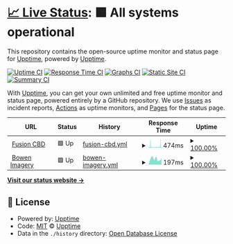# [📈 Live Status](https://status.bowenimagery.com): <!--live status--> **🟩 All systems operational**

This repository contains the open-source uptime monitor and status page for [Upptime](https://upptime.js.org), powered by [Upptime](https://github.com/upptime/upptime).

[![Uptime CI](https://github.com/Bowen-Imagery/status/workflows/Uptime%20CI/badge.svg)](https://github.com/Bowen-Imagery/status/actions?query=workflow%3A%22Uptime+CI%22)
[![Response Time CI](https://github.com/Bowen-Imagery/status/workflows/Response%20Time%20CI/badge.svg)](https://github.com/Bowen-Imagery/status/actions?query=workflow%3A%22Response+Time+CI%22)
[![Graphs CI](https://github.com/Bowen-Imagery/status/workflows/Graphs%20CI/badge.svg)](https://github.com/Bowen-Imagery/status/actions?query=workflow%3A%22Graphs+CI%22)
[![Static Site CI](https://github.com/Bowen-Imagery/status/workflows/Static%20Site%20CI/badge.svg)](https://github.com/Bowen-Imagery/status/actions?query=workflow%3A%22Static+Site+CI%22)
[![Summary CI](https://github.com/Bowen-Imagery/status/workflows/Summary%20CI/badge.svg)](https://github.com/Bowen-Imagery/status/actions?query=workflow%3A%22Summary+CI%22)

With [Upptime](https://upptime.js.org), you can get your own unlimited and free uptime monitor and status page, powered entirely by a GitHub repository. We use [Issues](https://github.com/upptime/upptime/issues) as incident reports, [Actions](https://github.com/Bowen-Imagery/status/actions) as uptime monitors, and [Pages](https://status.bowenimagery.com) for the status page.

<!--start: status pages-->
<!-- This summary is generated by Upptime (https://github.com/upptime/upptime) -->
<!-- Do not edit this manually, your changes will be overwritten -->
<!-- prettier-ignore -->
| URL | Status | History | Response Time | Uptime |
| --- | ------ | ------- | ------------- | ------ |
| <img alt="" src="https://icons.duckduckgo.com/ip3/www.fusioncbd.com.ico" height="13"> [Fusion CBD](https://www.fusioncbd.com) | 🟩 Up | [fusion-cbd.yml](https://github.com/Bowen-Imagery/status/commits/HEAD/history/fusion-cbd.yml) | <details><summary><img alt="Response time graph" src="./graphs/fusion-cbd/response-time-week.png" height="20"> 474ms</summary><br><a href="https://status.bowenimagery.com/history/fusion-cbd"><img alt="Response time 1854" src="https://img.shields.io/endpoint?url=https%3A%2F%2Fraw.githubusercontent.com%2FBowen-Imagery%2Fstatus%2FHEAD%2Fapi%2Ffusion-cbd%2Fresponse-time.json"></a><br><a href="https://status.bowenimagery.com/history/fusion-cbd"><img alt="24-hour response time 296" src="https://img.shields.io/endpoint?url=https%3A%2F%2Fraw.githubusercontent.com%2FBowen-Imagery%2Fstatus%2FHEAD%2Fapi%2Ffusion-cbd%2Fresponse-time-day.json"></a><br><a href="https://status.bowenimagery.com/history/fusion-cbd"><img alt="7-day response time 474" src="https://img.shields.io/endpoint?url=https%3A%2F%2Fraw.githubusercontent.com%2FBowen-Imagery%2Fstatus%2FHEAD%2Fapi%2Ffusion-cbd%2Fresponse-time-week.json"></a><br><a href="https://status.bowenimagery.com/history/fusion-cbd"><img alt="30-day response time 381" src="https://img.shields.io/endpoint?url=https%3A%2F%2Fraw.githubusercontent.com%2FBowen-Imagery%2Fstatus%2FHEAD%2Fapi%2Ffusion-cbd%2Fresponse-time-month.json"></a><br><a href="https://status.bowenimagery.com/history/fusion-cbd"><img alt="1-year response time 2097" src="https://img.shields.io/endpoint?url=https%3A%2F%2Fraw.githubusercontent.com%2FBowen-Imagery%2Fstatus%2FHEAD%2Fapi%2Ffusion-cbd%2Fresponse-time-year.json"></a></details> | <details><summary><a href="https://status.bowenimagery.com/history/fusion-cbd">100.00%</a></summary><a href="https://status.bowenimagery.com/history/fusion-cbd"><img alt="All-time uptime 100.00%" src="https://img.shields.io/endpoint?url=https%3A%2F%2Fraw.githubusercontent.com%2FBowen-Imagery%2Fstatus%2FHEAD%2Fapi%2Ffusion-cbd%2Fuptime.json"></a><br><a href="https://status.bowenimagery.com/history/fusion-cbd"><img alt="24-hour uptime 100.00%" src="https://img.shields.io/endpoint?url=https%3A%2F%2Fraw.githubusercontent.com%2FBowen-Imagery%2Fstatus%2FHEAD%2Fapi%2Ffusion-cbd%2Fuptime-day.json"></a><br><a href="https://status.bowenimagery.com/history/fusion-cbd"><img alt="7-day uptime 100.00%" src="https://img.shields.io/endpoint?url=https%3A%2F%2Fraw.githubusercontent.com%2FBowen-Imagery%2Fstatus%2FHEAD%2Fapi%2Ffusion-cbd%2Fuptime-week.json"></a><br><a href="https://status.bowenimagery.com/history/fusion-cbd"><img alt="30-day uptime 100.00%" src="https://img.shields.io/endpoint?url=https%3A%2F%2Fraw.githubusercontent.com%2FBowen-Imagery%2Fstatus%2FHEAD%2Fapi%2Ffusion-cbd%2Fuptime-month.json"></a><br><a href="https://status.bowenimagery.com/history/fusion-cbd"><img alt="1-year uptime 100.00%" src="https://img.shields.io/endpoint?url=https%3A%2F%2Fraw.githubusercontent.com%2FBowen-Imagery%2Fstatus%2FHEAD%2Fapi%2Ffusion-cbd%2Fuptime-year.json"></a></details>
| <img alt="" src="https://icons.duckduckgo.com/ip3/bowenimagery.com.ico" height="13"> [Bowen Imagery](https://bowenimagery.com/) | 🟩 Up | [bowen-imagery.yml](https://github.com/Bowen-Imagery/status/commits/HEAD/history/bowen-imagery.yml) | <details><summary><img alt="Response time graph" src="./graphs/bowen-imagery/response-time-week.png" height="20"> 197ms</summary><br><a href="https://status.bowenimagery.com/history/bowen-imagery"><img alt="Response time 213" src="https://img.shields.io/endpoint?url=https%3A%2F%2Fraw.githubusercontent.com%2FBowen-Imagery%2Fstatus%2FHEAD%2Fapi%2Fbowen-imagery%2Fresponse-time.json"></a><br><a href="https://status.bowenimagery.com/history/bowen-imagery"><img alt="24-hour response time 199" src="https://img.shields.io/endpoint?url=https%3A%2F%2Fraw.githubusercontent.com%2FBowen-Imagery%2Fstatus%2FHEAD%2Fapi%2Fbowen-imagery%2Fresponse-time-day.json"></a><br><a href="https://status.bowenimagery.com/history/bowen-imagery"><img alt="7-day response time 197" src="https://img.shields.io/endpoint?url=https%3A%2F%2Fraw.githubusercontent.com%2FBowen-Imagery%2Fstatus%2FHEAD%2Fapi%2Fbowen-imagery%2Fresponse-time-week.json"></a><br><a href="https://status.bowenimagery.com/history/bowen-imagery"><img alt="30-day response time 179" src="https://img.shields.io/endpoint?url=https%3A%2F%2Fraw.githubusercontent.com%2FBowen-Imagery%2Fstatus%2FHEAD%2Fapi%2Fbowen-imagery%2Fresponse-time-month.json"></a><br><a href="https://status.bowenimagery.com/history/bowen-imagery"><img alt="1-year response time 181" src="https://img.shields.io/endpoint?url=https%3A%2F%2Fraw.githubusercontent.com%2FBowen-Imagery%2Fstatus%2FHEAD%2Fapi%2Fbowen-imagery%2Fresponse-time-year.json"></a></details> | <details><summary><a href="https://status.bowenimagery.com/history/bowen-imagery">100.00%</a></summary><a href="https://status.bowenimagery.com/history/bowen-imagery"><img alt="All-time uptime 100.00%" src="https://img.shields.io/endpoint?url=https%3A%2F%2Fraw.githubusercontent.com%2FBowen-Imagery%2Fstatus%2FHEAD%2Fapi%2Fbowen-imagery%2Fuptime.json"></a><br><a href="https://status.bowenimagery.com/history/bowen-imagery"><img alt="24-hour uptime 100.00%" src="https://img.shields.io/endpoint?url=https%3A%2F%2Fraw.githubusercontent.com%2FBowen-Imagery%2Fstatus%2FHEAD%2Fapi%2Fbowen-imagery%2Fuptime-day.json"></a><br><a href="https://status.bowenimagery.com/history/bowen-imagery"><img alt="7-day uptime 100.00%" src="https://img.shields.io/endpoint?url=https%3A%2F%2Fraw.githubusercontent.com%2FBowen-Imagery%2Fstatus%2FHEAD%2Fapi%2Fbowen-imagery%2Fuptime-week.json"></a><br><a href="https://status.bowenimagery.com/history/bowen-imagery"><img alt="30-day uptime 100.00%" src="https://img.shields.io/endpoint?url=https%3A%2F%2Fraw.githubusercontent.com%2FBowen-Imagery%2Fstatus%2FHEAD%2Fapi%2Fbowen-imagery%2Fuptime-month.json"></a><br><a href="https://status.bowenimagery.com/history/bowen-imagery"><img alt="1-year uptime 100.00%" src="https://img.shields.io/endpoint?url=https%3A%2F%2Fraw.githubusercontent.com%2FBowen-Imagery%2Fstatus%2FHEAD%2Fapi%2Fbowen-imagery%2Fuptime-year.json"></a></details>

<!--end: status pages-->

[**Visit our status website →**](https://status.bowenimagery.com)

## 📄 License

- Powered by: [Upptime](https://github.com/upptime/upptime)
- Code: [MIT](./LICENSE) © [Upptime](https://upptime.js.org)
- Data in the `./history` directory: [Open Database License](https://opendatacommons.org/licenses/odbl/1-0/)
